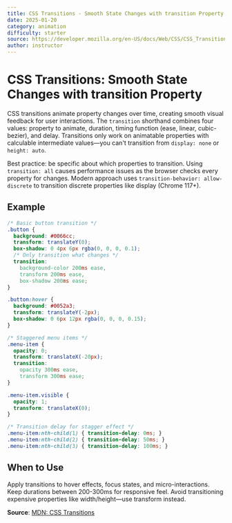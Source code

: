```yaml
---
title: CSS Transitions - Smooth State Changes with transition Property
date: 2025-01-20
category: animation
difficulty: starter
source: https://developer.mozilla.org/en-US/docs/Web/CSS/CSS_Transitions
author: instructor
---
```


# CSS Transitions: Smooth State Changes with transition Property

CSS transitions animate property changes over time, creating smooth visual feedback for user interactions. The `transition` shorthand combines four values: property to animate, duration, timing function (ease, linear, cubic-bezier), and delay. Transitions only work on animatable properties with calculable intermediate values—you can't transition from `display: none` or `height: auto`.

Best practice: be specific about which properties to transition. Using `transition: all` causes performance issues as the browser checks every property for changes. Modern approach uses `transition-behavior: allow-discrete` to transition discrete properties like display (Chrome 117+).

## Example

```css
/* Basic button transition */
.button {
  background: #0066cc;
  transform: translateY(0);
  box-shadow: 0 4px 6px rgba(0, 0, 0, 0.1);
  /* Only transition what changes */
  transition: 
    background-color 200ms ease,
    transform 200ms ease,
    box-shadow 200ms ease;
}

.button:hover {
  background: #0052a3;
  transform: translateY(-2px);
  box-shadow: 0 6px 12px rgba(0, 0, 0, 0.15);
}

/* Staggered menu items */
.menu-item {
  opacity: 0;
  transform: translateX(-20px);
  transition: 
    opacity 300ms ease,
    transform 300ms ease;
}

.menu-item.visible {
  opacity: 1;
  transform: translateX(0);
}

/* Transition delay for stagger effect */
.menu-item:nth-child(1) { transition-delay: 0ms; }
.menu-item:nth-child(2) { transition-delay: 50ms; }
.menu-item:nth-child(3) { transition-delay: 100ms; }
```

## When to Use

Apply transitions to hover effects, focus states, and micro-interactions. Keep durations between 200-300ms for responsive feel. Avoid transitioning expensive properties like width/height—use transform instead.

**Source**: [MDN: CSS Transitions](https://developer.mozilla.org/en-US/docs/Web/CSS/CSS_Transitions)